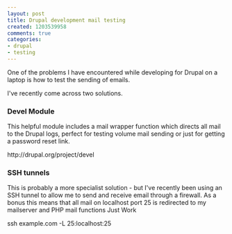 ```yaml
---
layout: post
title: Drupal development mail testing
created: 1203539958
comments: true
categories:
- drupal
- testing
---
```

<p>
One of the problems I have encountered while developing for Drupal on a laptop is how to test the sending of emails.
</p>
<p>
I've recently come across two solutions.
</p>
<h3>
Devel Module 
</h3>
<p>
This helpful module includes a mail wrapper function which directs all mail to the Drupal logs, perfect for testing volume mail sending or just for getting a password reset link.
</p>
<p>
http://drupal.org/project/devel
</p>
<h3>SSH tunnels</h3>
<p>
This is probably a more specialist solution - but I've recently been using an SSH tunnel to allow me to send and receive email through a firewall. As a bonus this means that all mail on localhost port 25 is redirected to my mailserver and PHP mail functions Just Work
</p>
ssh example.com -L 25:localhost:25
